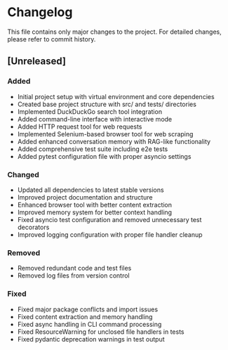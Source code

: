 # Changelog

This file contains only major changes to the project. For detailed changes, please refer to commit history.

## [Unreleased]

### Added
- Initial project setup with virtual environment and core dependencies
- Created base project structure with src/ and tests/ directories
- Implemented DuckDuckGo search tool integration
- Added command-line interface with interactive mode
- Added HTTP request tool for web requests
- Implemented Selenium-based browser tool for web scraping
- Added enhanced conversation memory with RAG-like functionality
- Added comprehensive test suite including e2e tests
- Added pytest configuration file with proper asyncio settings

### Changed
- Updated all dependencies to latest stable versions
- Improved project documentation and structure
- Enhanced browser tool with better content extraction
- Improved memory system for better context handling
- Fixed asyncio test configuration and removed unnecessary test decorators
- Improved logging configuration with proper file handler cleanup

### Removed
- Removed redundant code and test files
- Removed log files from version control

### Fixed
- Fixed major package conflicts and import issues
- Fixed content extraction and memory handling
- Fixed async handling in CLI command processing
- Fixed ResourceWarning for unclosed file handlers in tests
- Fixed pydantic deprecation warnings in test output 